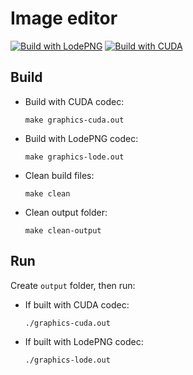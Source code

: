 # Image editor
[![Build with LodePNG](https://github.com/aomiki/image-editor/actions/workflows/c-cpp.yml/badge.svg)](https://github.com/aomiki/image-editor/actions/workflows/c-cpp.yml)
[![Build with CUDA](https://github.com/aomiki/image-editor/actions/workflows/cuda.yml/badge.svg)](https://github.com/aomiki/image-editor/actions/workflows/cuda.yml)

## Build

* Build with CUDA codec:

    `make graphics-cuda.out`

* Build with LodePNG codec:

    `make graphics-lode.out`

* Clean build files:

    `make clean`

* Clean output folder:

    `make clean-output`

## Run

Create `output` folder, then run:

* If built with CUDA codec:

    `./graphics-cuda.out`

* If built with LodePNG codec:

    `./graphics-lode.out`
